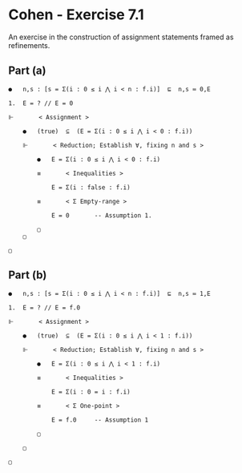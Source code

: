 # Cohen - Exercise 7.1

An exercise in the construction of assignment statements framed as refinements.

## Part (a)

```
●	n,s : [s = Σ(i : 0 ≤ i ⋀ i < n : f.i)]  ⊑  n,s ≔ 0,E

1.	E = ? // E = 0

⊩		< Assignment >

	●	(true)  ⊆  (E = Σ(i : 0 ≤ i ⋀ i < 0 : f.i))

	⊩		< Reduction; Establish ∀, fixing n and s >

		●	E = Σ(i : 0 ≤ i ⋀ i < 0 : f.i)

		≡		< Inequalities >

			E = Σ(i : false : f.i)

		≡		< Σ Empty-range >

			E = 0		-- Assumption 1.

		▢
	▢

▢
```

## Part (b)

```
●	n,s : [s = Σ(i : 0 ≤ i ⋀ i < n : f.i)]  ⊑  n,s ≔ 1,E

1.	E = ? // E = f.0

⊩		< Assignment >

	●	(true)  ⊆  (E = Σ(i : 0 ≤ i ⋀ i < 1 : f.i))

	⊩		< Reduction; Establish ∀, fixing n and s >

		●	E = Σ(i : 0 ≤ i ⋀ i < 1 : f.i)

		≡		< Inequalities >

			E = Σ(i : 0 = i : f.i)

		≡		< Σ One-point >

			E = f.0		-- Assumption 1

		▢
	
	▢

▢
```
